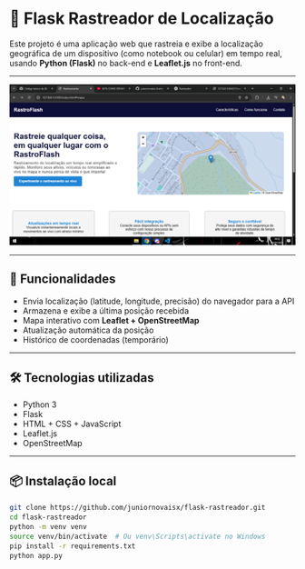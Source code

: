 # 📍 Flask Rastreador de Localização

Este projeto é uma aplicação web que rastreia e exibe a localização geográfica de um dispositivo (como notebook ou celular) em tempo real, usando **Python (Flask)** no back-end e **Leaflet.js** no front-end.

---
![preview do mapa](./Captura%20de%20Tela%20(18).png)

---
## 🚀 Funcionalidades

- Envia localização (latitude, longitude, precisão) do navegador para a API
- Armazena e exibe a última posição recebida
- Mapa interativo com **Leaflet + OpenStreetMap**
- Atualização automática da posição
- Histórico de coordenadas (temporário)

---

## 🛠️ Tecnologias utilizadas

- Python 3
- Flask
- HTML + CSS + JavaScript
- Leaflet.js
- OpenStreetMap

---

## 📦 Instalação local

```bash
git clone https://github.com/juniornovaisx/flask-rastreador.git
cd flask-rastreador
python -m venv venv
source venv/bin/activate  # Ou venv\Scripts\activate no Windows
pip install -r requirements.txt
python app.py
